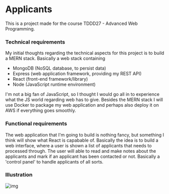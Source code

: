 # Applicants
This is a project made for the course TDDD27 - Advanced Web Programming.

### Technical requirements
My initial thoughts regarding the technical aspects for this project is to build a MERN stack. Basically a web stack containing
- MongoDB (NoSQL database, to persist data)
- Express (web application framework, providing my REST API)
- React (front-end framework/library)
- Node  (JavaScript runtime environment)

I'm not a big fan of JavaScript, so I thought I would go all in to experience what the JS world regarding web has to give. Besides the MERN stack I will use Docker to package my web application and perhaps also deploy it on AWS if everything goes smoothly.

### Functional requirements
The web application that I'm going to build is nothing fancy, but something I think will show what React is capabable of. Basically the idea is to build a web interface, where a user is shown a list of applicants that needs to processed through. The user will able to read and make notes about the applicants and mark if an applicant has been contacted or not. Basically a 'control panel' to handle applicants of all sorts.

### Illustration
![img](http://i.imgur.com/7ReKyYX.png)